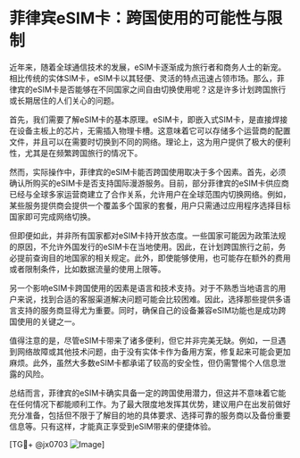 # 菲律宾eSIM卡：跨国使用的可能性与限制

近年来，随着全球通信技术的发展，eSIM卡逐渐成为旅行者和商务人士的新宠。相比传统的实体SIM卡，eSIM卡以其轻便、灵活的特点迅速占领市场。那么，菲律宾的eSIM卡是否能够在不同国家之间自由切换使用呢？这是许多计划跨国旅行或长期居住的人们关心的问题。

首先，我们需要了解eSIM卡的基本原理。eSIM卡，即嵌入式SIM卡，是直接焊接在设备主板上的芯片，无需插入物理卡槽。这意味着它可以存储多个运营商的配置文件，并且可以在需要时切换到不同的网络。理论上，这为用户提供了极大的便利性，尤其是在频繁跨国旅行的情况下。

然而，实际操作中，菲律宾的eSIM卡能否跨国使用取决于多个因素。首先，必须确认所购买的eSIM卡是否支持国际漫游服务。目前，部分菲律宾的eSIM卡供应商已经与全球多家运营商建立了合作关系，允许用户在全球范围内切换网络。例如，某些服务提供商会提供一个覆盖多个国家的套餐，用户只需通过应用程序选择目标国家即可完成网络切换。

但即便如此，并非所有国家都对eSIM卡持开放态度。一些国家可能因为政策法规的原因，不允许外国发行的eSIM卡在当地使用。因此，在计划跨国旅行之前，务必提前查询目的地国家的相关规定。此外，即使能够使用，也可能存在额外的费用或者限制条件，比如数据流量的使用上限等。

另一个影响eSIM卡跨国使用的因素是语言和技术支持。对于不熟悉当地语言的用户来说，找到合适的客服渠道解决问题可能会比较困难。因此，选择那些提供多语言支持的服务商显得尤为重要。同时，确保自己的设备兼容eSIM功能也是成功跨国使用的关键之一。

值得注意的是，尽管eSIM卡带来了诸多便利，但它并非完美无缺。例如，一旦遇到网络故障或其他技术问题，由于没有实体卡作为备用方案，修复起来可能会更加麻烦。此外，虽然大多数eSIM卡都承诺了较高的安全性，但仍需警惕个人信息泄露的风险。

总结而言，菲律宾的eSIM卡确实具备一定的跨国使用潜力，但这并不意味着它能在任何情况下都能顺利工作。为了最大限度地发挥其优势，建议用户在出发前做好充分准备，包括但不限于了解目的地的具体要求、选择可靠的服务商以及备份重要信息等。只有这样，才能真正享受到eSIM带来的便捷体验。

[TG💪+ @jx0703 ![Image](https://github.com/user-attachments/assets/dbca1d08-cadb-493c-b0ec-ad6f7a83f270)]